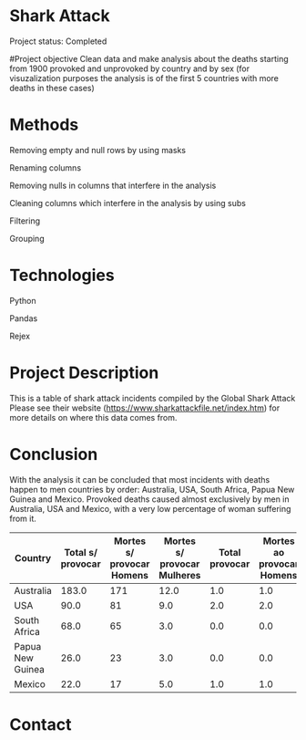 # Shark Attack
 
Project status: Completed

#Project objective
Clean data and make analysis about the deaths starting from 1900 provoked and unprovoked by country and by sex (for visuzalization purposes the analysis is of the first 5 countries with more deaths in these cases)

# Methods

Removing empty and null rows by using masks

Renaming columns

Removing nulls in columns that interfere in the analysis

Cleaning columns which interfere in the analysis by using subs

Filtering

Grouping



# Technologies

Python

Pandas

Rejex


# Project Description
This is a table of shark attack incidents compiled by the Global Shark Attack 
Please see their website (https://www.sharkattackfile.net/index.htm) for more details on where this data comes from.


# Conclusion
With the analysis it can be concluded that most incidents with deaths happen to men countries by order: Australia, USA, South Africa, Papua New Guinea and Mexico.
Provoked deaths caused almost exclusively by men in Australia, USA and Mexico, with a very low percentage of woman suffering from it.

|Country  | Total s/ provocar  | Mortes s/ provocar Homens |Mortes s/ provocar Mulheres|Total provocar|Mortes ao provocar Homens| Mortes ao provocar Mulheres|
| ------------- | ------------- | ------------- | ------------- | ------------- | ------------- | ------------- |
|Australia| 183.0 | 171 | 12.0 |	1.0 |	1.0 |	0.0 |
|USA| 	90.0|	81 | 9.0 |	2.0 |	2.0 |	0.0 |
|South Africa| 68.0|	65 |	3.0 |	0.0 |	0.0 |	0.0 |
|Papua New Guinea| 26.0|	23 |	3.0 |	0.0 |	0.0 |	0.0 |
|Mexico| 22.0|	17|	5.0 |	1.0 |	1.0 |	0.0 |

# Contact

